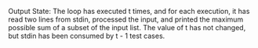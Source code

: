 Output State: The loop has executed t times, and for each execution, it has read two lines from stdin, processed the input, and printed the maximum possible sum of a subset of the input list. The value of t has not changed, but stdin has been consumed by t - 1 test cases.